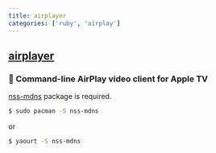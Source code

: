 ```yaml
---
title: airplayer
categories: ['ruby', 'airplay']
---
```

## [airplayer](https://github.com/tomohiro/airplayer)

### :movie_camera: Command-line AirPlay video client for Apple TV


[nss-mdns](https://www.archlinux.org/packages/extra/x86_64/nss-mdns/) package is required.

```sh
$ sudo pacman -S nss-mdns
```
or

```sh
$ yaourt -S nss-mdns
```
